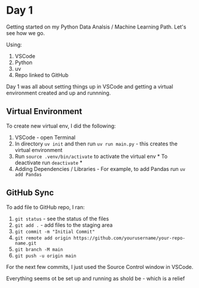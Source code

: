 # Day 1

Getting started on my Python Data Analsis / Machine Learning Path. Let's see how we go. 

Using:
1. VSCode
2. Python
3. uv
4. Repo linked to GitHub

Day 1 was all about setting things up in VSCode and getting a virtual environment created and up and runnning.

## Virtual Environment

To create new virtual env, I did the following:

1. VSCode - open Terminal
2. In directory `uv init` and then run `uv run main.py` - this creates the virtual environment
3. Run `source .venv/bin/activate` to activate the virtual env * To deactivate run `deactivate` *
4. Adding Dependencies / Libraries - For example, to add Pandas run `uv add Pandas`

## GitHub Sync

To add file to GitHub repo, I ran:

1. `git status` - see the status of the files
2. `git add .` - add files to the staging area
3. `git commit -m "Initial Commit"` 
4. `git remote add origin https://github.com/yourusername/your-repo-name.git`
5. `git branch -M main`
6. `git push -u origin main`

For the next few commits, I just used the Source Control window in VSCode.

Everything seems ot be set up and running as shold be - which is a relief





